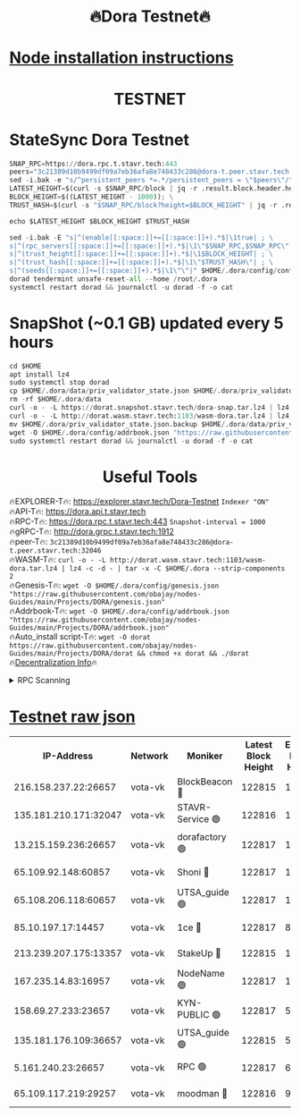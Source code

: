 <h1 align="center"> 🔥Dora Testnet🔥</h1>

[Node installation instructions](https://github.com/obajay/nodes-Guides/tree/main/Projects/DORA)
=

<h1 align="center"> TESTNET</h1>

# StateSync Dora Testnet
```python
SNAP_RPC=https://dora.rpc.t.stavr.tech:443
peers="3c21389d10b9499df09a7eb36afa8e748433c286@dora-t.peer.stavr.tech:32046"
sed -i.bak -e "s/^persistent_peers *=.*/persistent_peers = \"$peers\"/" $HOME/.dora/config/config.toml
LATEST_HEIGHT=$(curl -s $SNAP_RPC/block | jq -r .result.block.header.height); \
BLOCK_HEIGHT=$((LATEST_HEIGHT - 1000)); \
TRUST_HASH=$(curl -s "$SNAP_RPC/block?height=$BLOCK_HEIGHT" | jq -r .result.block_id.hash)

echo $LATEST_HEIGHT $BLOCK_HEIGHT $TRUST_HASH

sed -i.bak -E "s|^(enable[[:space:]]+=[[:space:]]+).*$|\1true| ; \
s|^(rpc_servers[[:space:]]+=[[:space:]]+).*$|\1\"$SNAP_RPC,$SNAP_RPC\"| ; \
s|^(trust_height[[:space:]]+=[[:space:]]+).*$|\1$BLOCK_HEIGHT| ; \
s|^(trust_hash[[:space:]]+=[[:space:]]+).*$|\1\"$TRUST_HASH\"| ; \
s|^(seeds[[:space:]]+=[[:space:]]+).*$|\1\"\"|" $HOME/.dora/config/config.toml
dorad tendermint unsafe-reset-all --home /root/.dora
systemctl restart dorad && journalctl -u dorad -f -o cat
```
# SnapShot (~0.1 GB) updated every 5 hours
```python
cd $HOME
apt install lz4
sudo systemctl stop dorad
cp $HOME/.dora/data/priv_validator_state.json $HOME/.dora/priv_validator_state.json.backup
rm -rf $HOME/.dora/data
curl -o - -L https://dorat.snapshot.stavr.tech/dora-snap.tar.lz4 | lz4 -c -d - | tar -x -C $HOME/.dora --strip-components 2
curl -o - -L http://dorat.wasm.stavr.tech:1103/wasm-dora.tar.lz4 | lz4 -c -d - | tar -x -C $HOME/.dora --strip-components 2
mv $HOME/.dora/priv_validator_state.json.backup $HOME/.dora/data/priv_validator_state.json
wget -O $HOME/.dora/config/addrbook.json "https://raw.githubusercontent.com/obajay/nodes-Guides/main/Projects/DORA/addrbook.json"
sudo systemctl restart dorad && journalctl -u dorad -f -o cat
```
 <h1 align="center"> Useful Tools</h1>
 
🔥EXPLORER-T🔥: https://explorer.stavr.tech/Dora-Testnet        `Indexer "ON"` \
🔥API-T🔥:      https://dora.api.t.stavr.tech \
🔥RPC-T🔥:      https://dora.rpc.t.stavr.tech:443              `Snapshot-interval = 1000` \
🔥gRPC-T🔥:     http://dora.grpc.t.stavr.tech:1912 \
🔥peer-T🔥:     `3c21389d10b9499df09a7eb36afa8e748433c286@dora-t.peer.stavr.tech:32046` \
🔥WASM-T🔥:     ```curl -o - -L http://dorat.wasm.stavr.tech:1103/wasm-dora.tar.lz4 | lz4 -c -d - | tar -x -C $HOME/.dora --strip-components 2``` \
🔥Genesis-T🔥:  ```wget -O $HOME/.dora/config/genesis.json "https://raw.githubusercontent.com/obajay/nodes-Guides/main/Projects/DORA/genesis.json"``` \
🔥Addrbook-T🔥: ```wget -O $HOME/.dora/config/addrbook.json "https://raw.githubusercontent.com/obajay/nodes-Guides/main/Projects/DORA/addrbook.json"``` \
🔥Auto_install script-T🔥:  `wget -O dorat https://raw.githubusercontent.com/obajay/nodes-Guides/main/Projects/DORA/dorat && chmod +x dorat && ./dorat` \
🔥[Decentralization Info](https://github.com/obajay/StateSync-snapshots/tree/main/Projects/Dora/Decentralization)🔥

<details>
<summary>RPC Scanning</summary>

<h2 align="center"> We scan nodes in real time every 4 hours. And we provide the final result of RPC endpoints.
We cannot influence the operation of these nodes in any way. </h2>


```python
If Voting Power is higher than 0 --> then the Node is a validator of the network and may be subject to attack and be a potential threat to the chain.
```
```python
We marked such validators with a red symbol
```

</details>

[Testnet raw json](https://rpc-check.dorat.stavr.tech/dorat/rpc-dorat-result.json)
=



<table><tr><th>IP-Address</th><th>Network</th><th>Moniker</th><th>Latest Block Height</th><th>Earliest Block Height</th><th>Catching Up</th><th>Tx Index</th><th>Voting Power</th><th>Scan Time</th></tr><tr><td>216.158.237.22:26657</td><td>vota-vk</td><td>BlockBeacon 🔴</td><td>122815</td><td>1</td><td>False</td><td>off</td><td>9009800000000000</td><td>2023-12-28T15:26:38.965884474UTC</td></tr><tr><td>135.181.210.171:32047</td><td>vota-vk</td><td>STAVR-Service 🟢</td><td>122816</td><td>1</td><td>False</td><td>on</td><td>0</td><td>2023-12-28T15:26:43.838707485UTC</td></tr><tr><td>13.215.159.236:26657</td><td>vota-vk</td><td>dorafactory 🟢</td><td>122817</td><td>1</td><td>False</td><td>on</td><td>0</td><td>2023-12-28T15:26:45.069251475UTC</td></tr><tr><td>65.109.92.148:60857</td><td>vota-vk</td><td>Shoni 🔴</td><td>122817</td><td>1</td><td>False</td><td>on</td><td>9323404379593930</td><td>2023-12-28T15:26:46.893141590UTC</td></tr><tr><td>65.108.206.118:60657</td><td>vota-vk</td><td>UTSA_guide 🟢</td><td>122817</td><td>1</td><td>False</td><td>on</td><td>0</td><td>2023-12-28T15:26:47.284108663UTC</td></tr><tr><td>85.10.197.17:14457</td><td>vota-vk</td><td>1ce 🔴</td><td>122817</td><td>8001</td><td>False</td><td>off</td><td>9009000000000000</td><td>2023-12-28T15:26:45.901869684UTC</td></tr><tr><td>213.239.207.175:13357</td><td>vota-vk</td><td>StakeUp 🔴</td><td>122815</td><td>13001</td><td>False</td><td>off</td><td>9009500000000000</td><td>2023-12-28T15:26:38.370096848UTC</td></tr><tr><td>167.235.14.83:16957</td><td>vota-vk</td><td>NodeName 🟢</td><td>122817</td><td>14001</td><td>False</td><td>on</td><td>0</td><td>2023-12-28T15:26:47.556067387UTC</td></tr><tr><td>158.69.27.233:23657</td><td>vota-vk</td><td>KYN-PUBLIC 🟢</td><td>122817</td><td>52001</td><td>False</td><td>on</td><td>0</td><td>2023-12-28T15:26:46.514128689UTC</td></tr><tr><td>135.181.176.109:36657</td><td>vota-vk</td><td>UTSA_guide 🟢</td><td>122815</td><td>55501</td><td>False</td><td>on</td><td>0</td><td>2023-12-28T15:26:38.112669549UTC</td></tr><tr><td>5.161.240.23:26657</td><td>vota-vk</td><td>RPC 🟢</td><td>122817</td><td>60001</td><td>False</td><td>off</td><td>0</td><td>2023-12-28T15:26:45.670905076UTC</td></tr><tr><td>65.109.117.219:29257</td><td>vota-vk</td><td>moodman 🔴</td><td>122816</td><td>99800</td><td>False</td><td>off</td><td>9009100000000000</td><td>2023-12-28T15:26:41.419627714UTC</td></tr></table>
